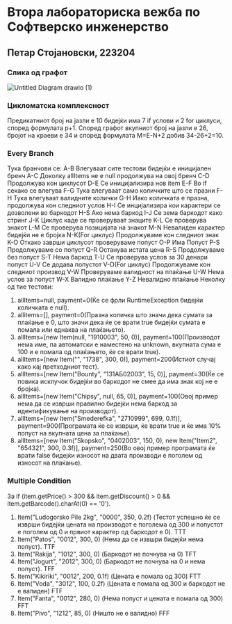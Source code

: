 # Втора лабораториска вежба по Софтверско инженерство

## Петар Стојановски, 223204

### Слика од графот

![Untitled Diagram drawio (1)](https://github.com/TheG-Man/SI_2024_lab2_223204/assets/152506693/85159526-f509-457e-b762-859213f483b9)

### Цикломатска комплексност
Предикатниот број на јазли е 10 бидејќи има 7 if услови и 2 for циклуси, според формулата p+1. 
Според графот вкупниот број на јазли е 26,
бројот на краеви е 34 и според формулата M=E-N+2 добив 34-26+2=10.

### Every Branch
Тука бранчови се:
A-B Влегуваат сите тестови бидејќи е иницијален бренч
A-C Доколку allItems не е null продолжува на овој бренч
C-D Продолжува кон циклусот
D-E Се иницијализира нов item
E-F Во if секако се влегува
F-G Тука влегуваат само количките што се празни
F-H Тука влегуваат валидните колички
G-H Иако количката е празна, продолжува кон следниот услов
H-I Се инцијализира кои карактери се дозволени во баркодот
H-S Ако нема баркод
I-J Се зема баркодот како стринг
J-K Циклус каде се проверуваат знаците
K-L Се проверува знакот
L-M Се проверува позицијата на знакот
M-N Невалиден карактер бидејќи не е бројка
N-K(For циклус) Продолжуваме кон следниот знак
K-O Откако заврши циклусот проверуваме попуст
O-P Има Попуст
P-S Продолжуваме со попуст
Q-R Останува истата цена
R-S Продолжуваме без попуст
S-T Нема баркод
T-U Се проверува услов за 30 денари попуст
U-V Се додава попустот
V-D(For циклус) Продолжуваме кон следниот производ
V-W Проверуваме валидност на плаќање
U-W Нема услов за попуст
W-X Валидно плаќање
Y-Z Невалидно плаќање
Неколку од тие тестови:
1. allItems=null, payment=0(Ќе се фрли RuntimeException бидејќи количката е null).
2. allitems=[], payment=0(Празна количка што значи дека сумата за плаќање е 0, што значи дека ќе се врати true бидејќи сумата е помала или еднаква на плаќањето).
3. allItems=[new Item(null, "1910003", 50, 0)], payment=100(Производот нема име, па автоматски е наместено на unknown, вкупната сума е 100 и е помала од плаќањето, ќе се врати true).
4. allItems=[new Item("", "1738", 300, 0)], payment=200(Истиот случај како кај претходниот тест).
5. allItems=[new Item("Bounty", "131АБ02003", 15, 0)], payment=30(Ќе се повика исклучок бидејќи во баркодот не смее да има знак кој не е бројка).
6. allItems=[new Item("Chipsy", null, 65, 0)], payment=100(Овој пример нема да се изврши правилно бидејќи нема баркод за идентификување на производот).
7. allItems=[new Item("Smederefka", "2710999", 699, 0.1f)], payment=900(Програмата ќе се изврши, ќе врати true и ќе има 10% попуст на вкупната цена за плаќање).
8. allItems=[new Item("Skopsko", "0402003", 150, 0), new Item("Item2", "654321", 300, 0.3f)], payment=250(Во овој пример програмата ќе врати false бидејќи износот на двата производи е поголем од износот на плаќање).

### Multiple Condition

За if (item.getPrice() > 300 && item.getDiscount() > 0 && item.getBarcode().charAt(0) == '0').

1. Item("Ludogorsko Pile 2kg", "0000", 350, 0.2f) (Тестот успешно ќе се изврши бидејќи цената на производот е поголема од 300 и попустот е поголем од 0 и првиот карактер од баркодот е 0). TTT
2. Item("Patos", "0012", 300, 0) (Нема да се извшри бидејќи нема попуст). TTF
3. Item("Rakija", "1012", 300, 0) (Баркодот не почнува на 0) TFT
4. Item("Jogurt", "2012", 300, 0) (Баркодот не почнува на 0 и нема попуст). TFF
5. Item("Kikiriki", "0012", 200, 0.1f) (Цената е помала од 300) FTT
6. Item("Voda", "3012", 100, 0.2f) (Цената е помала од 300 и баркодот не е валиден) FTF
7. Item("Fanta", "0012", 280, 0) (Нема попуст и цената е помала од 300)  FFT
8. Item("Pivo", "1212", 85, 0) (Ништо не е валидно) FFF
